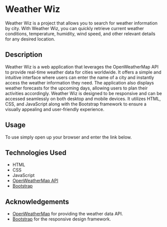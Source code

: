 # Weather Wiz

Weather Wiz is a project that allows you to search for weather information by city. With Weather Wiz, you can quickly retrieve current weather conditions, temperature, humidity, wind speed, and other relevant details for any desired location.

## Description

Weather Wiz is a web application that leverages the OpenWeatherMap API to provide real-time weather data for cities worldwide. It offers a simple and intuitive interface where users can enter the name of a city and instantly access the weather information they need. The application also displays weather forecasts for the upcoming days, allowing users to plan their activities accordingly. Weather Wiz is designed to be responsive and can be accessed seamlessly on both desktop and mobile devices. It utilizes HTML, CSS, and JavaScript along with the Bootstrap framework to ensure a visually appealing and user-friendly experience.

## Usage 
To use simply open up your browser and enter the link below.

## Technologies Used

- HTML
- CSS
- JavaScript
- [OpenWeatherMap API](https://openweathermap.org/)
- [Bootstrap](https://getbootstrap.com/)

## Acknowledgements

- [OpenWeatherMap](https://openweathermap.org/) for providing the weather data API.
- [Bootstrap](https://getbootstrap.com/) for the responsive design framework.